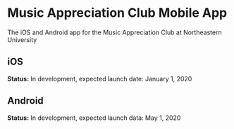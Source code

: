 # Music Appreciation Club Mobile App
The iOS and Android app for the Music Appreciation Club at Northeastern University

## iOS
**Status:** In development, expected launch date: January 1, 2020

## Android
**Status:** In development, expected launch data: May 1, 2020
